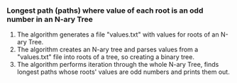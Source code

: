 <h3>Longest path (paths) where value of each root is an odd number in an N-ary Tree</h3>

1. The algorithm generates a file "values.txt" with values for roots of an N-ary Tree.
2. The algorithm creates an N-ary tree and parses values from a "values.txt" file into roots of a tree, so creating a binary tree.
3. The algorithm performs iteration through the whole N-ary Tree, finds longest paths whose roots' values are odd numbers and prints them out.
